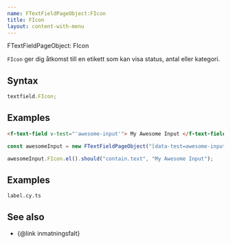 ```yaml
---
name: FTextFieldPageObject:FIcon
title: FIcon
layout: content-with-menu
---
```


FTextFieldPageObject: FIcon

`FIcon` ger dig åtkomst till en etikett som kan visa status, antal eller kategori.

## Syntax

```ts
textfield.FIcon;
```

## Examples

```html static
<f-text-field v-test="'awesome-input'"> My Awesome Input </f-text-field>
```

```ts
const awesomeInput = new FTextFieldPageObject("[data-test=awesome-input]");

awesomeInput.FIcon.el().should("contain.text", "My Awesome Input");
```

## Examples

```import
label.cy.ts
```

## See also

-   {@link inmatningsfalt}
